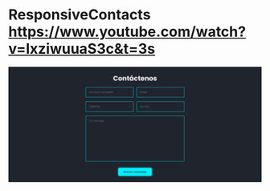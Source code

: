 # ResponsiveContacts https://www.youtube.com/watch?v=IxziwuuaS3c&t=3s
<p align="center">
  <img src="preview.png" alt="preview del proyecto"  width="1600">
</p>